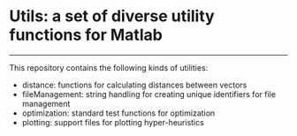 # Utils: a set of diverse utility functions for Matlab
---
This repository contains the following kinds of utilities:

- distance: functions for calculating distances between vectors
- fileManagement: string handling for creating unique identifiers for file management
- optimization: standard test functions for optimization
- plotting: support files for plotting hyper-heuristics 
